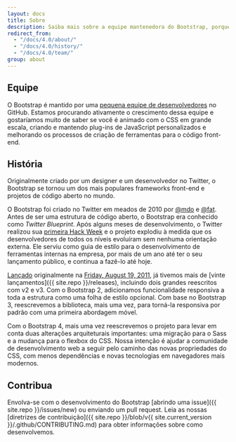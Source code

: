 ```yaml
---
layout: docs
title: Sobre
description: Saiba mais sobre a equipe mantenedora do Bootstrap, porque e como o projeto foi criado, e como contribuir.
redirect_from:
  - "/docs/4.0/about/"
  - "/docs/4.0/history/"
  - "/docs/4.0/team/"
group: about
---
```


## Equipe

O Bootstrap é mantido por uma [pequena equipe de desenvolvedores](https://github.com/orgs/twbs/people) no GitHub. Estamos procurando ativamente o crescimento dessa equipe e gostaríamos muito de saber se você é animado com o CSS em grande escala, criando e mantendo plug-ins de JavaScript personalizados e melhorando os processos de criação de ferramentas para o código front-end.

## História

Originalmente criado por um designer e um desenvolvedor no Twitter, o Bootstrap se tornou um dos mais populares frameworks front-end e projetos de código aberto no mundo.

O Bootstrap foi criado no Twitter em meados de 2010 por [@mdo](https://twitter.com/mdo) e [@fat](https://twitter.com/fat). Antes de ser uma estrutura de código aberto, o Bootstrap era conhecido como _Twitter Blueprint_. Após alguns meses de desenvolvimento, o Twitter realizou sua [primeira Hack Week](https://blog.twitter.com/2010/hack-week) e o projeto explodiu à medida que os desenvolvedores de todos os níveis evoluíram sem nenhuma orientação externa. Ele serviu como guia de estilo para o desenvolvimento de ferramentas internas na empresa, por mais de um ano até ter o seu lançamento público, e continua a fazê-lo até hoje.

[Lançado](https://blog.twitter.com/2011/bootstrap-from-twitter) originalmente na [<time datetime="2011-08-19 11:25">Friday, August 19, 2011</time>](https://twitter.com/mdo/statuses/104620039650557952), já tivemos mais de [vinte lançamentos]({{ site.repo }}/releases), incluindo dois grandes reescritos com v2 e v3. Com o Bootstrap 2, adicionamos funcionalidade responsiva a toda a estrutura como uma folha de estilo opcional. Com base no Bootstrap 3, reescrevemos a biblioteca, mais uma vez, para torná-la responsiva por padrão com uma primeira abordagem móvel.

Com o Bootstrap 4, mais uma vez reescrevemos o projeto para levar em conta duas alterações arquiteturais importantes: uma migração para o Sass e a mudança para o flexbox do CSS. Nossa intenção é ajudar a comunidade de desenvolvimento web a seguir pelo caminho das novas propriedades do CSS, com menos dependências e novas tecnologias em navegadores mais modernos.

## Contribua

Envolva-se com o desenvolvimento do Bootstrap [abrindo uma issue]({{ site.repo }}/issues/new) ou enviando um pull request. Leia as nossas [diretrizes de contribuição]({{ site.repo }}/blob/v{{ site.current_version }}/.github/CONTRIBUTING.md) para obter informações sobre como desenvolvemos.
